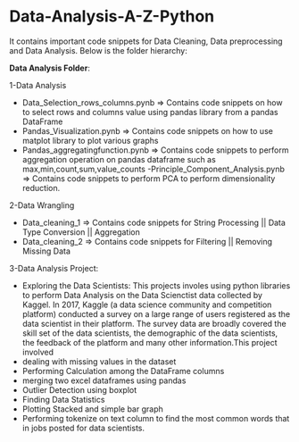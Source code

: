 # Data-Analysis-A-Z-Python
It contains important code snippets for Data Cleaning, Data preprocessing and Data Analysis. Below is the folder hierarchy:

**Data Analysis Folder**:

1-Data Analysis
- Data_Selection_rows_columns.pynb => Contains code snippets on how to select rows and columns value using pandas library from a pandas DataFrame
- Pandas_Visualization.pynb => Contains code snippets on how to use matplot library to plot various graphs
- Pandas_aggregatingfunction.pynb => Contains code snippets to perform aggregation operation on pandas dataframe such as max,min,count,sum,value_counts
-Principle_Component_Analysis.pynb => Contains code snippets to perform PCA to perform dimensionality reduction.

2-Data Wrangling
- Data_cleaning_1 => Contains code snippets for String Processing || Data Type Conversion || Aggregation
- Data_cleaning_2 => Contains code snippets for Filtering || Removing Missing Data

3-Data Analysis Project:
- Exploring the Data Scientists: This projects involes using python libraries to perform Data Analysis on the Data Scienctist data collected by Kaggel. In 2017, Kaggle (a data science community and competition platform) conducted a survey on a large range of users registered as the data scientist in their platform. The survey data are broadly covered the skill set of the data scientists, the demographic of the data scientists, the feedback of the platform and many other information.This project involved
- dealing with missing values in the dataset
- Performing Calculation among the DataFrame columns
- merging two excel dataframes using pandas
- Outlier Detection using boxplot
- Finding Data Statistics
- Plotting Stacked and simple bar graph 
- Performing tokenize on text column to find the most common words that in jobs posted for data scientists.  

